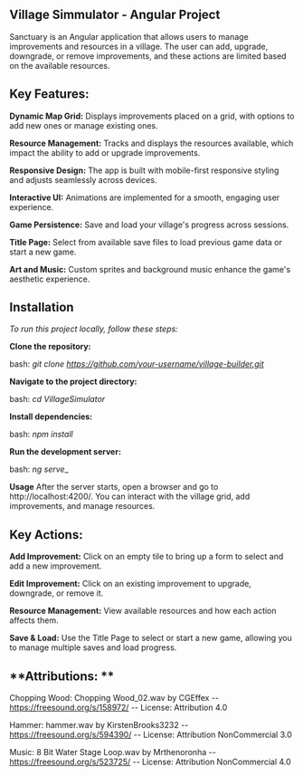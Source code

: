 **Village Simmulator - Angular Project**
-----
Sanctuary is an Angular application that allows users to manage improvements and resources in a village.
The user can add, upgrade, downgrade, or remove improvements, and these actions are limited based on the available resources.

**Key Features:**
-----
**Dynamic Map Grid:** Displays improvements placed on a grid, with options to add new ones or manage existing ones.

**Resource Management:** Tracks and displays the resources available, which impact the ability to add or upgrade improvements.

**Responsive Design:** The app is built with mobile-first responsive styling and adjusts seamlessly across devices.

**Interactive UI:** Animations are implemented for a smooth, engaging user experience.

**Game Persistence:** Save and load your village's progress across sessions.

**Title Page:** Select from available save files to load previous game data or start a new game.

**Art and Music:** Custom sprites and background music enhance the game's aesthetic experience.

**Installation**
-----

_To run this project locally, follow these steps:_

**Clone the repository:**

bash: _git clone https://github.com/your-username/village-builder.git_

**Navigate to the project directory:**

bash: _cd VillageSimulator_

**Install dependencies:**

bash: _npm install_

**Run the development server:**

bash: _ng serve__

**Usage**
After the server starts, open a browser and go to http://localhost:4200/. You can interact with the village grid, add improvements, and manage resources.

**Key Actions:**
-----

**Add Improvement:** Click on an empty tile to bring up a form to select and add a new improvement.

**Edit Improvement:** Click on an existing improvement to upgrade, downgrade, or remove it.

**Resource Management:** View available resources and how each action affects them.

**Save & Load:** Use the Title Page to select or start a new game, allowing you to manage multiple saves and load progress.


**Attributions: **
-----

Chopping Wood: Chopping Wood_02.wav by CGEffex -- https://freesound.org/s/158972/ -- License: Attribution 4.0

Hammer: hammer.wav by KirstenBrooks3232 -- https://freesound.org/s/594390/ -- License: Attribution NonCommercial 3.0

Music: 8 Bit Water Stage Loop.wav by Mrthenoronha -- https://freesound.org/s/523725/ -- License: Attribution NonCommercial 4.0
